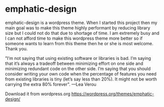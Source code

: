 # emphatic-design
emphatic-design is a wordpress theme. When I started this project then my main goal was to make this theme highly performant by reducing library size but I could not do that due to shortage of time. I am extremely busy and I can not afford time to make this wordpress theme more better so if someone wants to learn from this theme then he or she is most welcome. Thank you.


"I’m not saying that using existing software or libraries is bad. I’m saying that it’s always
a tradeoff between minimizing effort on one side and minimizing redundant code on the
other side. I’m saying that you should consider writing your own code when the percentage
of features you need from existing libraries is tiny (let’s say less than 20%). It might not be
worth carrying the extra 80% forever".        —Lea Verou


Download it from wordpress.org
https://wordpress.org/themes/emphatic-design/
